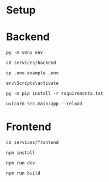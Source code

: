 # Setup


# Backend
```
py -m venv env
```
```
cd services/backend
```
```
cp .env.example .env
```
```
env\Scripts\activate
```
```
py -m pip install -r requirements.txt
```
```
uvicorn src.main:app --reload
```

# Frontend
```
cd services/frontend
```
```
npm install
```
```
npm run dev
```
```
npm run build
```